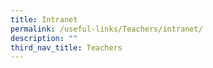 ```yaml
---
title: Intranet
permalink: /useful-links/Teachers/intranet/
description: ""
third_nav_title: Teachers
---
```

